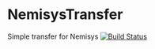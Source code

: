 # NemisysTransfer
Simple transfer for Nemisys
[![Build Status](http://93.95.97.52:8080/job/NemisysTransfer/badge/icon)](http://93.95.97.52:8080/job/NemisysTransfer/)
